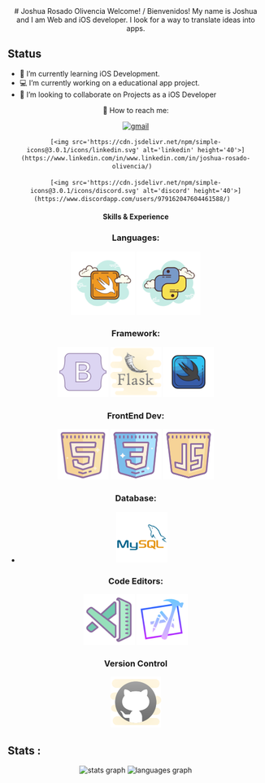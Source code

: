 <div align="center">
# Joshua Rosado Olivencia
Welcome! / Bienvenidos!
My name is Joshua and I am Web and iOS developer.
I look for a way to translate ideas into apps.
</div>


## Status
* 🧠 I’m currently learning iOS Development.
* 💻 I’m currently working on a educational app project. 
* 👥 I’m looking to collaborate on Projects as a iOS Developer


<div align="center">
  📲 How to reach me: 

    
[<img src='https://cdn.jsdelivr.net/npm/simple-icons@3.0.1/icons/gmail.svg' alt='gmail' height='40'>](https://www.joshua06rosado@gmail.com/)  
    
    
    [<img src='https://cdn.jsdelivr.net/npm/simple-icons@3.0.1/icons/linkedin.svg' alt='linkedin' height='40'>](https://www.linkedin.com/in/www.linkedin.com/in/joshua-rosado-olivencia/)  
    
    [<img src='https://cdn.jsdelivr.net/npm/simple-icons@3.0.1/icons/discord.svg' alt='discord' height='40'>](https://www.discordapp.com/users/979162047604461588/)  

</div>

<div align="center">
  
  #### Skills & Experience 
  
  
  ### Languages:
  <div align="center">
   <img src= "https://github.com/JoshuaRosado/JoshuaRosado/blob/main/icons8-swift-300.png" width="125"/>
   <img src= "https://github.com/JoshuaRosado/JoshuaRosado/blob/main/icons8-python-cloud-180.png" width="125"/>
  </div>
  
  ### Framework:
  <div align="center">
    <img src="https://github.com/JoshuaRosado/JoshuaRosado/blob/main/icons8-bootstrap-office-l-120.png" width="100"/>
    <img src="https://github.com/JoshuaRosado/JoshuaRosado/blob/main/icons8-flask-cute-clipart-120.png" width="100"/>
    <img src="https://github.com/JoshuaRosado/JoshuaRosado/blob/main/icons8-swiftui-color-hand-drawn-120.png" width="100"/>
  </div>
    
  ### FrontEnd Dev:
  <div align="center">
    <img src="https://github.com/JoshuaRosado/JoshuaRosado/blob/main/icons8-html-120.png" width="100"/>
    <img src="https://github.com/JoshuaRosado/JoshuaRosado/blob/main/icons8-css-192.png" width="100"/>
    <img src="https://github.com/JoshuaRosado/JoshuaRosado/blob/main/icons8-javascript-192.png" width="100"/>
  </div>
    
  ### Database:
  
  *  <img src="https://github.com/JoshuaRosado/JoshuaRosado/blob/main/mysql-original-wordmark.svg" width="100"/>
  
  
  ### Code Editors:
  <div align="center">
    <img src="https://github.com/JoshuaRosado/JoshuaRosado/blob/main/icons8-vs-code-120.png" width="100"/>
    <img src="https://github.com/JoshuaRosado/JoshuaRosado/blob/main/icons8-xcode-gradient-120.png" width="100"/>
  </div>

  ### Version Control
  <img src="https://github.com/JoshuaRosado/JoshuaRosado/blob/main/icons8-git-192.png" width="100"/>
</div>


## Stats :


<div align="center">
  <img src="https://github-readme-stats.vercel.app/api?username=JoshuaRosado&hide_title=false&hide_rank=false&show_icons=true&include_all_commits=true&count_private=true&disable_animations=false&theme=dracula&locale=en&hide_border=false&order=1" height="150" alt="stats graph"  />
  <img src="https://github-readme-stats.vercel.app/api/top-langs?username=JoshuaRosado&locale=en&hide_title=false&layout=compact&card_width=320&langs_count=5&theme=dracula&hide_border=false&order=2" height="150" alt="languages graph"  />
</div>

###






